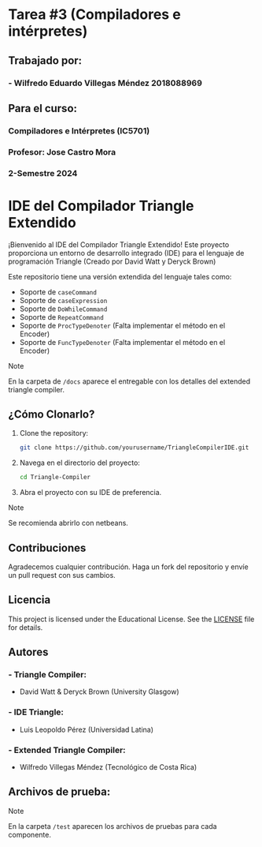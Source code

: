 # Tarea #3 (Compiladores e intérpretes)

## Trabajado por:
### - Wilfredo Eduardo Villegas Méndez 2018088969

## Para el curso:
### Compiladores e Intérpretes (IC5701)
### Profesor: Jose Castro Mora
### 2-Semestre 2024



# IDE del Compilador Triangle Extendido

¡Bienvenido al IDE del Compilador Triangle Extendido! Este proyecto proporciona un entorno de desarrollo integrado (IDE) para el lenguaje de programación Triangle (Creado por David Watt y Deryck Brown)



Este repositorio tiene una versión extendida del lenguaje tales como:
- Soporte de `caseCommand`
- Soporte de `caseExpression`
- Soporte de `DoWhileCommand`
- Soporte de `RepeatCommand`
- Soporte de `ProcTypeDenoter` (Falta implementar el método en el Encoder)
- Soporte de `FuncTypeDenoter` (Falta implementar el método en el Encoder)

> [!NOTE]
> En la carpeta de `/docs` aparece el entregable con los detalles del extended triangle compiler.




## ¿Cómo Clonarlo?

1. Clone the repository:
    ```sh
    git clone https://github.com/yourusername/TriangleCompilerIDE.git
    ```
2. Navega en el directorio del proyecto:
    ```sh
    cd Triangle-Compiler
    ```
3. Abra el proyecto con su IDE de preferencia.
> [!NOTE]
> Se recomienda abrirlo con netbeans.

## Contribuciones

Agradecemos cualquier contribución. Haga un fork del repositorio y envíe un pull request con sus cambios.

## Licencia

This project is licensed under the Educational License. See the [LICENSE](LICENSE) file for details.

## Autores

### - Triangle Compiler: 
- David Watt & Deryck Brown (University Glasgow)
### - IDE Triangle:
- Luis Leopoldo Pérez (Universidad Latina)
### - Extended Triangle Compiler: 
- Wilfredo Villegas Méndez (Tecnológico de Costa Rica)

## Archivos de prueba:
> [!NOTE]
> En la carpeta `/test` aparecen los archivos de pruebas para cada componente.